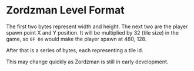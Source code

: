 Zordzman Level Format
=====================

The first two bytes represent width and height. The next two are the player spawn point X and Y position.
It will be multiplied by 32 (tile size) in the game, so `0F 04` would make the player spawn at 480, 128.

After that is a series of bytes, each representing a tile id.

This may change quickly as Zordzman is still in early development.
